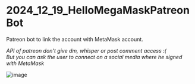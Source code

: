 # 2024_12_19_HelloMegaMaskPatreonBot
Patreon bot to link the account with MetaMask account.


_API of patreon don't give dm, whisper or post comment access :(_  
_But you can ask the user to connect on a social media where he signed with MetaMask_  
  


![image](https://github.com/user-attachments/assets/0deef7f3-75de-49b5-b929-d690930032e0)
